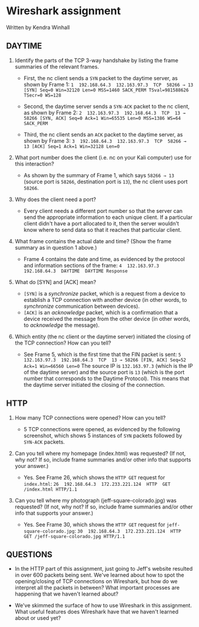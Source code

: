 # Wireshark assignment

Written by Kendra Winhall

## DAYTIME

1. Identify the parts of the TCP 3-way handshake by listing the frame summaries of the relevant frames.
    * First, the nc client sends a `SYN` packet to the daytime server, as shown by Frame 1:
    `1  192.168.64.3  132.163.97.3  TCP  58266 → 13 [SYN] Seq=0 Win=32120 Len=0 MSS=1460 SACK_PERM TSval=981588626 TSecr=0 WS=128`

    * Second, the daytime server sends a `SYN-ACK` packet to the nc client, as shown by Frame 2:
    `2  132.163.97.3  192.168.64.3  TCP  13 → 58266 [SYN, ACK] Seq=0 Ack=1 Win=65535 Len=0 MSS=1386 WS=64 SACK_PERM`

    * Third, the nc client sends an `ACK` packet to the daytime server, as shown by Frame 3:
    `3  192.168.64.3  132.163.97.3  TCP  58266 → 13 [ACK] Seq=1 Ack=1 Win=32128 Len=0`

2. What port number does the client (i.e. nc on your Kali computer) use for this interaction?
    * As shown by the summary of Frame 1, which says `58266 → 13` (source port is `58266`, destination port is `13`), the nc client uses port `58266`.

3. Why does the client need a port?
    * Every client needs a different port number so that the server can send the appropriate information to each unique client. If a particular client didn't have a port allocated to it, then the server wouldn't know where to send data so that it reaches that particular client.

4. What frame contains the actual date and time? (Show the frame summary as in question 1 above.)
    * Frame 4 contains the date and time, as evidenced by the protocol and information sections of the frame:
    `4  132.163.97.3  192.168.64.3  DAYTIME  DAYTIME Response`

5. What do [SYN] and [ACK] mean?
    * `[SYN]` is a *synchronize* packet, which is a request from a device to establish a TCP connection with another device (in other words, to *synchronize* communication between devices). 
    * `[ACK]` is an *acknowledge* packet, which is a confirmation that a device received the message from the other device (in other words, to *acknowledge* the message).

6. Which entity (the nc client or the daytime server) initiated the closing of the TCP connection? How can you tell?
    * See Frame 5, which is the first time that the FIN packet is sent:
    `5  132.163.97.3  192.168.64.3  TCP  13 → 58266 [FIN, ACK] Seq=52 Ack=1 Win=66560 Len=0`
    The source IP is `132.163.97.3` (which is the IP of the daytime server) and the source port is `13` (which is the port number that corresponds to the Daytime Protocol). This means that the daytime server initiated the closing of the connection.

## HTTP

1. How many TCP connections were opened? How can you tell?
    * 5 TCP connections were opened, as evidenced by the following screenshot, which shows 5 instances of `SYN` packets followed by `SYN-ACK` packets.

2. Can you tell where my homepage (index.html) was requested? (If not, why not? If so, include frame summaries and/or other info that supports your answer.)
    * Yes. See Frame 26, which shows the `HTTP GET` request for `index.html`:
    `26  192.168.64.3  172.233.221.124  HTTP  GET /index.html HTTP/1.1` 

3. Can you tell where my photograph (jeff-square-colorado.jpg) was requested? (If not, why not? If so, include frame summaries and/or other info that supports your answer.)
    * Yes. See Frame 30, which shows the `HTTP GET` request for `jeff-square-colorado.jpg`:
    `30  192.168.64.3  172.233.221.124  HTTP  GET /jeff-square-colorado.jpg HTTP/1.1`

## QUESTIONS

* In the HTTP part of this assignment, just going to Jeff's website resulted in over 600 packets being sent. We've learned about how to spot the opening/closing of TCP connections on Wireshark, but how do we interpret all the packets in between? What important processes are happening that we haven't learned about?

* We've skimmed the surface of how to use Wireshark in this assignment. What useful features does Wireshark have that we haven't learned about or used yet?
